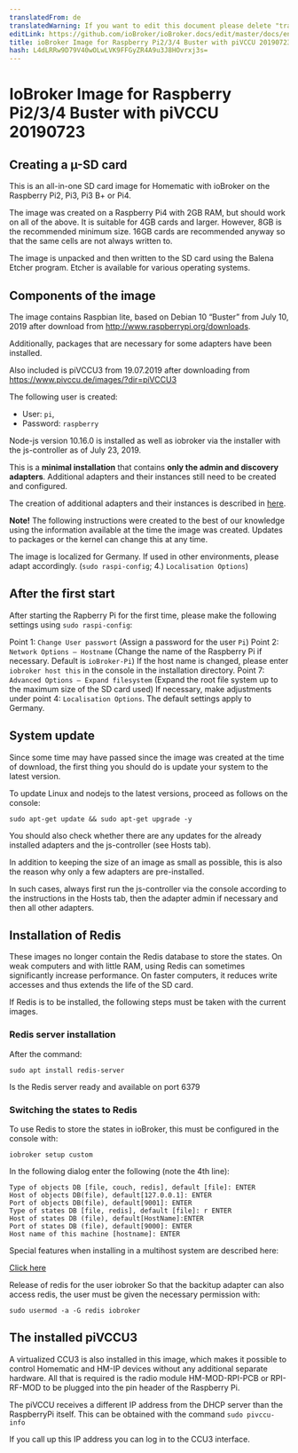 ```yaml
---
translatedFrom: de
translatedWarning: If you want to edit this document please delete "translatedFrom" field, elsewise this document will be translated automatically again
editLink: https://github.com/ioBroker/ioBroker.docs/edit/master/docs/en/downloads/ioBroker_Image_RPi_2-3-4_piVCCU_20190723_buster.md
title: ioBroker Image for Raspberry Pi2/3/4 Buster with piVCCU 20190723
hash: L4dLRRw9D79V40wOLwLVK9FFGyZR4A9u3J8HOvrxj3s=
---
```

# IoBroker Image for Raspberry Pi2/3/4 Buster with piVCCU 20190723
## Creating a µ-SD card
This is an all-in-one SD card image for Homematic with ioBroker on the Raspberry Pi2, Pi3, Pi3 B+ or Pi4.

The image was created on a Raspberry Pi4 with 2GB RAM, but should work on all of the above. It is suitable for 4GB cards and larger. However, 8GB is the recommended minimum size. 16GB cards are recommended anyway so that the same cells are not always written to.

The image is unpacked and then written to the SD card using the Balena Etcher program. Etcher is available for various operating systems.

## Components of the image
The image contains Raspbian lite, based on Debian 10 “Buster” from July 10, 2019 after download from http://www.raspberrypi.org/downloads.

Additionally, packages that are necessary for some adapters have been installed.

Also included is piVCCU3 from 19.07.2019 after downloading from https://www.pivccu.de/images/?dir=piVCCU3

The following user is created:

* User: `pi`,
* Password: `raspberry`

Node-js version 10.16.0 is installed as well as iobroker via the installer with the js-controller as of July 23, 2019.

This is a **minimal installation** that contains **only the admin and discovery adapters**. Additional adapters and their instances still need to be created and configured.

The creation of additional adapters and their instances is described in [here](/tutorial/adapter.md).

**Note!** The following instructions were created to the best of our knowledge using the information available at the time the image was created. Updates to packages or the kernel can change this at any time.

The image is localized for Germany. If used in other environments, please adapt accordingly. (`sudo raspi-config`; 4.) `Localisation Options`)

## After the first start
After starting the Rapberry Pi for the first time, please make the following settings using `sudo raspi-config`:

Point 1: `Change User passwort` (Assign a password for the user `Pi`) Point 2: `Network Options – Hostname` (Change the name of the Raspberry Pi if necessary. Default is `ioBroker-Pi`) If the host name is changed, please enter `iobroker host this` in the console in the installation directory. Point 7: `Advanced Options – Expand filesystem` (Expand the root file system up to the maximum size of the SD card used) If necessary, make adjustments under point 4: `Localisation Options`. The default settings apply to Germany.

## System update
Since some time may have passed since the image was created at the time of download, the first thing you should do is update your system to the latest version.

To update Linux and nodejs to the latest versions, proceed as follows on the console:

```sudo apt-get update && sudo apt-get upgrade -y```

You should also check whether there are any updates for the already installed adapters and the js-controller (see Hosts tab).

In addition to keeping the size of an image as small as possible, this is also the reason why only a few adapters are pre-installed.

In such cases, always first run the js-controller via the console according to the instructions in the Hosts tab, then the adapter admin if necessary and then all other adapters.

## Installation of Redis
These images no longer contain the Redis database to store the states. On weak computers and with little RAM, using Redis can sometimes significantly increase performance. On faster computers, it reduces write accesses and thus extends the life of the SD card.

If Redis is to be installed, the following steps must be taken with the current images.

### Redis server installation
After the command:

`sudo apt install redis-server`

Is the Redis server ready and available on port 6379

### Switching the states to Redis
To use Redis to store the states in ioBroker, this must be configured in the console with:

`iobroker setup custom`

In the following dialog enter the following (note the 4th line):

```
Type of objects DB [file, couch, redis], default [file]: ENTER
Host of objects DB(file), default[127.0.0.1]: ENTER
Port of objects DB(file), default[9001]: ENTER
Type of states DB [file, redis], default [file]: r ENTER
Host of states DB (file), default[HostName]:ENTER
Port of states DB (file), default[9000]: ENTER
Host name of this machine [hostname]: ENTER
```

Special features when installing in a multihost system are described here:

[Click here](config/multihost.md)

Release of redis for the user iobroker So that the backitup adapter can also access redis, the user must be given the necessary permission with:

`sudo usermod -a -G redis iobroker`

## The installed piVCCU3
A virtualized CCU3 is also installed in this image, which makes it possible to control Homematic and HM-IP devices without any additional separate hardware.
All that is required is the radio module HM-MOD-RPI-PCB or RPI-RF-MOD to be plugged into the pin header of the Raspberry Pi.

The piVCCU receives a different IP address from the DHCP server than the RaspberryPi itself. This can be obtained with the command `sudo pivccu-info`

If you call up this IP address you can log in to the CCU3 interface.